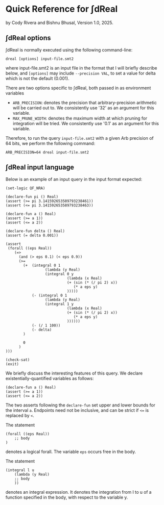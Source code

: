 # Quick Reference for ∫dReal
by Cody Rivera and Bishnu Bhusal, Version 1.0, 2025.

## ∫dReal options

∫dReal is normally executed using the following command-line:
```
dreal [options] input-file.smt2
```
where input-file.smt2 is an input file in the format that
I will briefly describe below, and `[options]` may include `--precision VAL`,
to set a value for delta which is not the default (0.001).

There are two options specific to ∫dReal, both passed in as
environment variables
* `ARB_PRECISION`: denotes the precision that arbitrary-precision
  arithmetic will be carried out to. We consistently use '32' as an 
  argument for this variable.
* `MAX_PRUNE_WIDTH`: denotes the maximum width at which pruning for integration
  will be tried. We consistently use '0.1' as an argument for this variable.

Therefore, to run the query `input-file.smt2` with a given Arb precision of
64 bits, we perform the following command:
```
ARB_PRECISION=64 dreal input-file.smt2
```

## ∫dReal input language

Below is an example of an input query in the input format expected:
```
(set-logic QF_NRA)

(declare-fun pi () Real)
(assert (>= pi 3.141592653589793238461))
(assert (<= pi 3.141592653589793238463))

(declare-fun a () Real)
(assert (>= a 1))
(assert (<= a 2))

(declare-fun delta () Real)
(assert (= delta 0.001))

(assert 
 (forall ((eps Real)) 
    (=> 
      (and (> eps 0.1) (< eps 0.9))
      (>=
        (+  (integral 0 1
                  (lambda (y Real)
                  (integral 0 y
                            (lambda (x Real)
                            (+ (sin (* (/ pi 2) x)) 
                               (* a eps y) 
                            )))))
            (- (integral 0 1
                  (lambda (y Real)
                  (integral 1 y
                            (lambda (x Real)
                            (+ (sin (* (/ pi 2) x)) 
                               (* a eps y) 
                            ))))))
            (- (/ 1 100))
            (- delta)
        )  
            
        0
      )
)))

(check-sat)
(exit)
```

We briefly discuss the interesting features of this query.
We declare existentially-quantified variables as follows:
```
(declare-fun a () Real)
(assert (>= a 1))
(assert (<= a 2))
```
The two asserts following the `declare-fun` set upper and lower bounds for
the interval `a`. Endpoints need not be inclusive, and can be strict if
`<=` is replaced by `<`. 

The statement
```
(forall ((eps Real))
    ;; body
)
```
denotes a logical forall. The variable `eps` occurs free in the body.

The statement
```
(integral l u
    (lambda (y Real)
    ;; body
    ))
```
denotes an integral expression. It denotes the integration from l
to u of a function specified in the body, with respect to the variable y.

